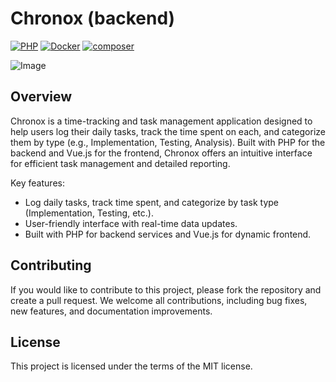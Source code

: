 # Chronox (backend)

[![PHP](https://img.shields.io/badge/PHP-8.4-blue.svg)](http://php.net)
[![Docker](https://img.shields.io/badge/Docker-powered-blue.svg)](https://www.docker.com/)
[![composer](https://img.shields.io/badge/composer-latest-green.svg)](https://getcomposer.org/)

![Image](https://github.com/user-attachments/assets/bbea2c27-949f-4052-b0ad-29c1fd3f1a51)

## Overview
Chronox is a time-tracking and task management application designed to help users log their daily tasks, track the time spent on each, and categorize them by type (e.g., Implementation, Testing, Analysis). Built with PHP for the backend and Vue.js for the frontend, Chronox offers an intuitive interface for efficient task management and detailed reporting.

Key features:

- Log daily tasks, track time spent, and categorize by task type (Implementation, Testing, etc.).
- User-friendly interface with real-time data updates.
- Built with PHP for backend services and Vue.js for dynamic frontend.

## Contributing

If you would like to contribute to this project, please fork the repository and create a pull request. We welcome all
contributions, including bug fixes, new features, and documentation improvements.

## License

This project is licensed under the terms of the MIT license.